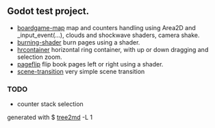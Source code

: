 ## Godot test project.

 * [boardgame-map](./boardgame-map) map and counters handling using Area2D and _input_event(…),
   clouds and shockwave shaders, camera shake.
 * [burning-shader](./burning-shader) burn pages using a shader.
 * [hrcontainer](./hrcontainer) horizontal ring container, with up or down dragging and selection zoom.
 * [pageflip](./pageflip) flip book pages left or right using a shader.
 * [scene-transition](./scene-transition) very simple scene transition

### TODO

 * counter stack selection

 generated with $ [tree2md](https://github.com/jeremyz/bin/blob/master/tree2md) -L 1

